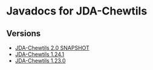 ---
---

# Javadocs for JDA-Chewtils

## Versions

- [JDA-Chewtils 2.0 SNAPSHOT](https://chew.pro/jda-chewtils/2.0-SNAPSHOT)
- [JDA-Chewtils 1.24.1](https://chew.pro/jda-chewtils/1.24.1)
- [JDA-Chewtils 1.23.0](https://chew.pro/jda-chewtils/1.23.0)

